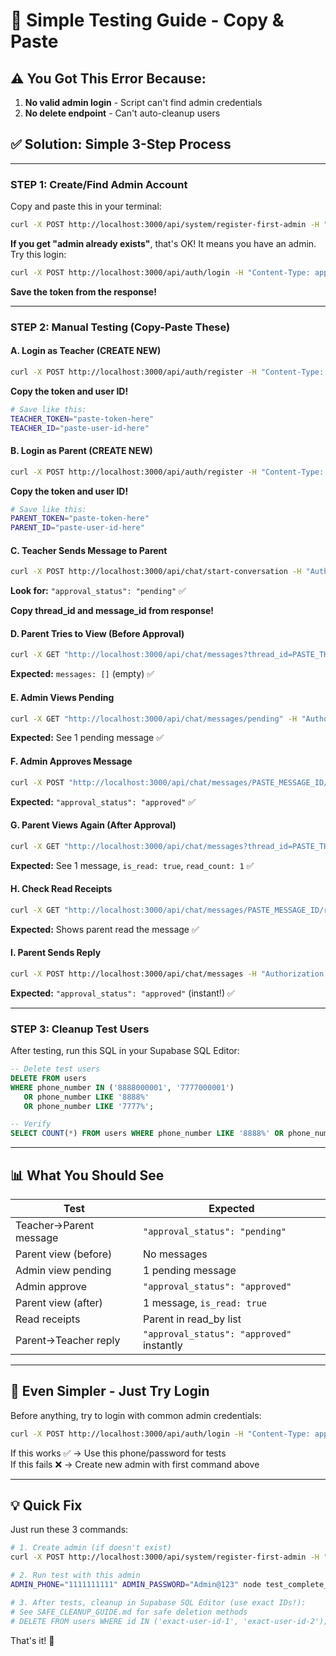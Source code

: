 # 🚀 Simple Testing Guide - Copy & Paste

## ⚠️ You Got This Error Because:

1. **No valid admin login** - Script can't find admin credentials
2. **No delete endpoint** - Can't auto-cleanup users

## ✅ **Solution: Simple 3-Step Process**

---

### **STEP 1: Create/Find Admin Account**

Copy and paste this in your terminal:

```bash
curl -X POST http://localhost:3000/api/system/register-first-admin -H "Content-Type: application/json" -d "{\"phone_number\":\"1111111111\",\"password\":\"Admin@123\",\"full_name\":\"Test Admin\",\"email\":\"admin@test.com\"}"
```

**If you get "admin already exists"**, that's OK! It means you have an admin. Try this login:

```bash
curl -X POST http://localhost:3000/api/auth/login -H "Content-Type: application/json" -d "{\"phone_number\":\"1111111111\",\"password\":\"Admin@123\"}"
```

**Save the token from the response!**

---

### **STEP 2: Manual Testing (Copy-Paste These)**

#### A. Login as Teacher (CREATE NEW)

```bash
curl -X POST http://localhost:3000/api/auth/register -H "Content-Type: application/json" -d "{\"phone_number\":\"8888000001\",\"password\":\"Teacher@123\",\"full_name\":\"Test Teacher\",\"role\":\"teacher\",\"email\":\"teacher.test@test.com\"}"
```

**Copy the token and user ID!**

```bash
# Save like this:
TEACHER_TOKEN="paste-token-here"
TEACHER_ID="paste-user-id-here"
```

#### B. Login as Parent (CREATE NEW)

```bash
curl -X POST http://localhost:3000/api/auth/register -H "Content-Type: application/json" -d "{\"phone_number\":\"7777000001\",\"password\":\"Parent@123\",\"full_name\":\"Test Parent\",\"role\":\"parent\",\"email\":\"parent.test@test.com\"}"
```

**Copy the token and user ID!**

```bash
# Save like this:
PARENT_TOKEN="paste-token-here"
PARENT_ID="paste-user-id-here"
```

#### C. Teacher Sends Message to Parent

```bash
curl -X POST http://localhost:3000/api/chat/start-conversation -H "Authorization: Bearer PASTE_TEACHER_TOKEN" -H "Content-Type: application/json" -d "{\"participants\":[\"PASTE_PARENT_ID\"],\"message_content\":\"Hello parent!\",\"thread_type\":\"direct\"}"
```

**Look for:** `"approval_status": "pending"` ✅

**Copy thread_id and message_id from response!**

#### D. Parent Tries to View (Before Approval)

```bash
curl -X GET "http://localhost:3000/api/chat/messages?thread_id=PASTE_THREAD_ID" -H "Authorization: Bearer PASTE_PARENT_TOKEN"
```

**Expected:** `messages: []` (empty) ✅

#### E. Admin Views Pending

```bash
curl -X GET "http://localhost:3000/api/chat/messages/pending" -H "Authorization: Bearer PASTE_ADMIN_TOKEN"
```

**Expected:** See 1 pending message ✅

#### F. Admin Approves Message

```bash
curl -X POST "http://localhost:3000/api/chat/messages/PASTE_MESSAGE_ID/approve" -H "Authorization: Bearer PASTE_ADMIN_TOKEN"
```

**Expected:** `"approval_status": "approved"` ✅

#### G. Parent Views Again (After Approval)

```bash
curl -X GET "http://localhost:3000/api/chat/messages?thread_id=PASTE_THREAD_ID" -H "Authorization: Bearer PASTE_PARENT_TOKEN"
```

**Expected:** See 1 message, `is_read: true`, `read_count: 1` ✅

#### H. Check Read Receipts

```bash
curl -X GET "http://localhost:3000/api/chat/messages/PASTE_MESSAGE_ID/read-by" -H "Authorization: Bearer PASTE_TEACHER_TOKEN"
```

**Expected:** Shows parent read the message ✅

#### I. Parent Sends Reply

```bash
curl -X POST http://localhost:3000/api/chat/messages -H "Authorization: Bearer PASTE_PARENT_TOKEN" -H "Content-Type: application/json" -d "{\"thread_id\":\"PASTE_THREAD_ID\",\"content\":\"Thank you!\",\"message_type\":\"text\"}"
```

**Expected:** `"approval_status": "approved"` (instant!) ✅

---

### **STEP 3: Cleanup Test Users**

After testing, run this SQL in your Supabase SQL Editor:

```sql
-- Delete test users
DELETE FROM users
WHERE phone_number IN ('8888000001', '7777000001')
   OR phone_number LIKE '8888%'
   OR phone_number LIKE '7777%';

-- Verify
SELECT COUNT(*) FROM users WHERE phone_number LIKE '8888%' OR phone_number LIKE '7777%';
```

---

## 📊 What You Should See

| Test                   | Expected                                  |
| ---------------------- | ----------------------------------------- |
| Teacher→Parent message | `"approval_status": "pending"`            |
| Parent view (before)   | No messages                               |
| Admin view pending     | 1 pending message                         |
| Admin approve          | `"approval_status": "approved"`           |
| Parent view (after)    | 1 message, `is_read: true`                |
| Read receipts          | Parent in read_by list                    |
| Parent→Teacher reply   | `"approval_status": "approved"` instantly |

---

## 🎯 Even Simpler - Just Try Login

Before anything, try to login with common admin credentials:

```bash
curl -X POST http://localhost:3000/api/auth/login -H "Content-Type: application/json" -d "{\"phone_number\":\"1111111111\",\"password\":\"Admin@123\"}"
```

If this works ✅ → Use this phone/password for tests  
If this fails ❌ → Create new admin with first command above

---

## 💡 Quick Fix

Just run these 3 commands:

```bash
# 1. Create admin (if doesn't exist)
curl -X POST http://localhost:3000/api/system/register-first-admin -H "Content-Type: application/json" -d "{\"phone_number\":\"1111111111\",\"password\":\"Admin@123\",\"full_name\":\"Test Admin\",\"email\":\"admin@test.com\"}"

# 2. Run test with this admin
ADMIN_PHONE="1111111111" ADMIN_PASSWORD="Admin@123" node test_complete_chat_system_v2.js

# 3. After tests, cleanup in Supabase SQL Editor (use exact IDs!):
# See SAFE_CLEANUP_GUIDE.md for safe deletion methods
# DELETE FROM users WHERE id IN ('exact-user-id-1', 'exact-user-id-2');
```

That's it! 🎉
